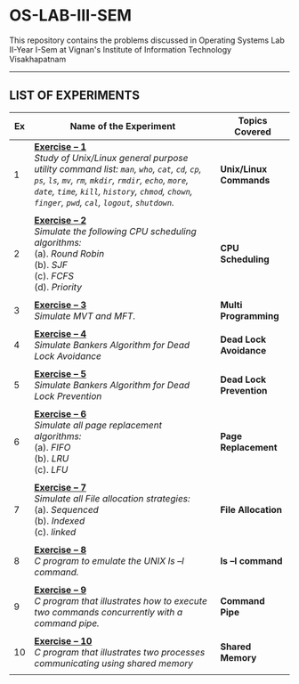# OS-LAB-III-SEM

This repository contains the problems discussed in Operating Systems Lab II-Year I-Sem at Vignan's Institute of Information Technology Visakhapatnam

---

## **LIST OF EXPERIMENTS**

|  Ex   | Name of the Experiment                                                                                                                                                                                                                                                           | Topics Covered           |
| ----- | -------------------------------------------------------------------------------------------------------------------------------------------------------------------------------------------------------------------------------------------------------------------------------- | ------------------------ |
| 1     | **[Exercise – 1](Exercise_01_Unix-Linux-Commands)** </br> _Study of Unix/Linux general purpose utility command list: `man`, `who`, `cat`, `cd`, `cp`, `ps`, `ls`, `mv`, `rm`, `mkdir`, `rmdir`, `echo`, `more`, `date`, `time`, `kill`, `history`, `chmod`, `chown`, `finger`, `pwd`, `cal`, `logout`, `shutdown`._ | **Unix/Linux Commands**  |
|       |                                                                                                                                                                                                                                                                                  |                          |
| 2     | **[Exercise – 2](Exercise_02_CPU-Scheduling)** </br> _Simulate the following CPU scheduling algorithms:_ </br> (a). _Round Robin_ </br> (b). _SJF_ </br> (c). _FCFS_ </br> (d). _Priority_                                                                                                                     | **CPU Scheduling**       |
|       |                                                                                                                                                                                                                                                                                  |                          |
| 3     | **[Exercise – 3](Exercise_03_Multi-Programming)** </br> _Simulate MVT and MFT._                                                                                                                                                                                                                                   | **Multi Programming**    |
|       |                                                                                                                                                                                                                                                                                  |                          |
| 4     | **[Exercise – 4](Exercise_04_Dead-Lock-Avoidance)** </br>  _Simulate Bankers Algorithm for Dead Lock Avoidance_                                                                                                                                                                                                     | **Dead Lock Avoidance**  |
|       |                                                                                                                                                                                                                                                                                  |                          |
| 5     | **[Exercise – 5](Exercise_05_Dead-Lock-Prevention)** </br> _Simulate Bankers Algorithm for Dead Lock Prevention_                                                                                                                                                                                                     | **Dead Lock Prevention** |
|       |                                                                                                                                                                                                                                                                                  |                          |
| 6     | **[Exercise – 6](Exercise_06_Page-Replacement)** </br> _Simulate all page replacement algorithms:_ </br> (a). _FIFO_ </br> (b). _LRU_ </br> (c). _LFU_                                                                                                                                                           | **Page Replacement**     |
|       |                                                                                                                                                                                                                                                                                  |                          |
| 7     | **[Exercise – 7](Exercise_07_File-Allocation)** </br> _Simulate all File allocation strategies:_  </br> (a). _Sequenced_  </br> (b). _Indexed_ </br> (c). _linked_                                                                                                                                              | **File Allocation**      |
|       |                                                                                                                                                                                                                                                                                  |                          |
| 8     | **[Exercise – 8](Exercise_08_ls_l_command)** </br> _C program to emulate the UNIX ls –l command._                                                                                                                                                                                                            | **ls –l command**        |
|       |                                                                                                                                                                                                                                                                                  |                          |
| 9     | **[Exercise – 9](Exercise_09_Command-Pipe)** </br> _C program that illustrates how to execute two commands concurrently with a command pipe._                                                                                                                                                                | **Command Pipe**         |
|       |                                                                                                                                                                                                                                                                                  |                          |
| 10    | **[Exercise – 10](Exercise_10_Shared-Memory)** </br> _C program that illustrates two processes communicating using shared memory_                                                                                                                                                                             | **Shared Memory**        |
|       |                                                                                                                                                                                                                                                                                  |                          |
